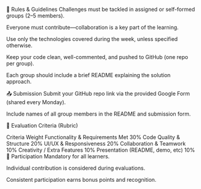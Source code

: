 📜 Rules & Guidelines
Challenges must be tackled in assigned or self-formed groups (2–5 members).

Everyone must contribute—collaboration is a key part of the learning.

Use only the technologies covered during the week, unless specified otherwise.

Keep your code clean, well-commented, and pushed to GitHub (one repo per group).

Each group should include a brief README explaining the solution approach.

📤 Submission
Submit your GitHub repo link via the provided Google Form (shared every Monday).

Include names of all group members in the README and submission form.

🧪 Evaluation Criteria (Rubric)

Criteria	Weight
Functionality & Requirements Met	30%
Code Quality & Structure	20%
UI/UX & Responsiveness	20%
Collaboration & Teamwork	10%
Creativity / Extra Features	10%
Presentation (README, demo, etc)	10%
👥 Participation
Mandatory for all learners.

Individual contribution is considered during evaluations.

Consistent participation earns bonus points and recognition.


